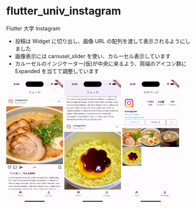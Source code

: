 # flutter_univ_instagram

Flutter 大学 Instagram

- 投稿は Widget に切り出し、画像 URL の配列を渡して表示されるようにしました
- 画像表示には carousel_slider を使い、カルーセル表示しています
- カルーセルのインジケーター(仮)が中央に来るよう、両端のアイコン群に Expanded を当てて調整しています

<p>
<img src="assets/Simulator Screenshot - iPhone 14 Pro - 2023-11-21 at 18.48.43.png" width="30%" />
<img src="assets/Simulator Screenshot - iPhone 14 Pro - 2023-11-21 at 18.48.49.png" width="30%" />
<img src="assets/Simulator Screenshot - iPhone 14 Pro - 2023-11-21 at 18.48.52.png" width="30%" />
</p>
